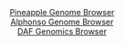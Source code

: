 <div id="Pineapple_Genome_Browser" align="center">
  <a href="https://igv.org/app/?sessionURL=blob:zZJdT9swFIb_iyXQJqVJnLRpE6maArQdha0ICIUiFDmpkxgc29hOP9X_PlNt2g2T6MWmSb6wj_zxnsfPFiywVIQzEAHPhh0bQmABVfHlDaoFxd9RjRWICkQVtoDEBZaY5RhEW1AgpVFyfWlOVloLFTkO0aJVI1ZyW_k2qtGGM7RUds5r55RTijIukeZSOScSLbhDykVriTMkhG3e9u2OM0caOYiKijPFHYFZmS7NfemvUlpixmuc1g3VZB8gNXlMxrldoC_x9CbOc6zUBV6fz_vxxXl85w.S2Sg4nSWTr9MkmB7fkJIh3UjcH4rVqL7GEz4bXo3u78OXbJKd3eqyrAZH_tnxYCWIxKoPu7DnB72w9waGsDle_U89m0EO7PvIGz6P4LgnmpWcQX0_oM36mYYiienk4d3OPbCzAOV5Y0wAeSW7EXQt3w2sjhe03qawZ7luaPhITkD0.GQBLVH.YrY_boFeC.MLUPi12atjAS7nWIKoFbpuF4ah12l3224Ywp21BY2kfw_uMLkOu64Xe16QFoRqI_M8VUwoGzFmL_LCLjcH0rzzz8bTyekrH1a.ISs2lR4E8ZF3kpNiHL9vkm8YmOf3n2ia_Uiqf.LeR4LYOjtUuDZMLtFDPKKj2.p5uQoNpmq6uXDjq2.T9h8BHQan4LJG2uw3FbP86dwCSYKYNoUFUSQjlOj11HDkSxBBzzfqgpxTblwEssw.uZZrwY77.bei_u5p9wM-">Pineapple Genome Browser</a>
</div>
<div id="Alphonso_Genome_Browser" align="center">
  <a href="https://igv.org/app/?sessionURL=blob:zZJRb5swFIX_i6VWm0TAQICAFE0saZsuUdomIpFSVciAIW7BpraBpFH..7xo015WqXnYNMkP9tW17znH3wG0mAvCKAiApZuObppAA2LLuiWq6hLPUYUFCHJUCqwBjnPMMU0xCA4gR0KiaDFTN7dS1iIwDCLrXoVowXRh66hCb4yiTugpq4wRK0uUMI4k48L4ylHLDFK0vQ4nqK51NdvWHSNDEhmorLeMCmbUmBZxp96Lf5XiAlNW4bhqSklOAmKlR2nM9Bx9CdfLME2xEFO8v82G4fQ2XNlX0ebGHW2iu8k6cteXS1JQJBuOh6_4ecC5m4znkyS9sK47vm8343DEqDe.urDHl1e7mnAshqZnDmx34Hu2iobQDO_.J9dqkTOdP1TPTjebCsu0dtbSnqdy1ewc_96bRe_4PmqgZGmjSADplnuBCTUbuppjub0fW3OgQeirdDgjIHh80oDkKH1R7Y8HIPe14gUI_Nqc0NEA4xnmIOj5EHqm71tO3.tD3zeP2gE0vPx70V5HC9.DVmhZbpyTUiqYs1jQWuiIUr1Nc714OzPLm_7qBVYvb.nEW83u0C0cj74la7uhlP0xy77yr0afvk8Z_Yiif0LdR4ToMjkXtQ47g_tpmE3knbDrRb6l1wwLHs1XD._Gc140OeMVkqpfVdTxJ20t4gRRqQotESQhJZH7tUqRdSAwLVtBC1JWMkUh4EXyCWpQMx34.Tec9vHp.B0-">Alphonso Genome Browser</a>
</div>


<div id="DAF_Genomics_Browser" align="center">
  <a href="https://igv.org/app/?sessionURL=blob:tZFra9swFIb_i2D95LsdOzaEYdpkLSkNaeYFWko4tY9jMctyJTluEvLfK7yWwkYZgw4kIXEu76vzHMkOhaS8IQnxLHdkuS4xiKx4vwLW1ngDDCVJSqglGkRgiQKbHElyJCVIBdntta6slGplYtsFlOYWG85oLi3pW9CakneqQp1qehYwOPAGemnlnOlkBTbUbcUbyW3Ic5TSdOwWm.2mB328xTZDS9ywrlZ0UN1oE9pYYZWg3dKmwOe_GPkPynrRr.l6lQ71c9xfFZN0fpX.8KfZ3bfw_C5bXK6zcH22otsGVCdwcrnc7zJvMev90cUO.pxGC5_Nx7P.cfnFvzibPrdUoJy4kTv2w3HsRORkkJrnnUZA8kq4iRsYkTc2vCAwX6_.KNQzEJyS5P7BIEpA_lOn3x.J2rcaFJH41A3MDMJFgYIkZuw4kRvH3iiIAieO3ZNxJJ2oP5nkLLuNI8dLPS.0HoFp_ZLWw_i00J_Bz8L4W2e9_xUTPjF.ni6238Obw.4g8ZBlzrW7Wk5l_wEmg3z4rZILBkqHfj1foUCt1Rg26p2Kf3o4vQA-">DAF Genomics Browser</a>
</div>
